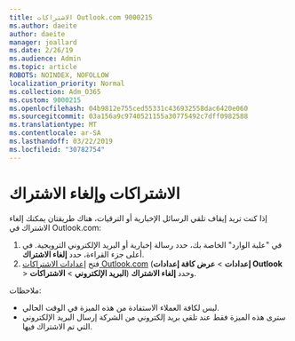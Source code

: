 ```yaml
---
title: الاشتراكات Outlook.com 9000215
ms.author: daeite
author: daeite
manager: joallard
ms.date: 2/26/19
ms.audience: Admin
ms.topic: article
ROBOTS: NOINDEX, NOFOLLOW
localization_priority: Normal
ms.collection: Adm_O365
ms.custom: 9000215
ms.openlocfilehash: 04b9812e755ced55331c436932558dac6420e060
ms.sourcegitcommit: 03a156a9c9740521155a30775492c7dff0982588
ms.translationtype: MT
ms.contentlocale: ar-SA
ms.lasthandoff: 03/22/2019
ms.locfileid: "30782754"
---
```

# <a name="subscriptions-and-unsubscribing"></a>الاشتراكات وإلغاء الاشتراك

إذا كنت تريد إيقاف تلقي الرسائل الإخبارية أو الترقيات، هناك طريقتان يمكنك إلغاء الاشتراك في Outlook.com:

1. في "علبة الوارد" الخاصة بك، حدد رسالة إخبارية أو البريد الإلكتروني الترويجية. في أعلى جزء القراءة، حدد **إلغاء الاشتراك**.
2. فتح [إعدادات الاشتراكات Outlook.com](https://outlook.live.com/mail/options/mail/brandsSubscriptions) (**إعدادات** > **عرض كافة إعدادات Outlook** > **البريد الإلكتروني** > **الاشتراكات**) وحدد **إلغاء الاشتراك**.

ملاحظات:

- ليس لكافة العملاء الاستفادة من هذه الميزة في الوقت الحالي.
- سترى هذه الميزة فقط عند تلقي بريد إلكتروني من الشركة إرسال البريد الإلكتروني التي تم الاشتراك فيها.